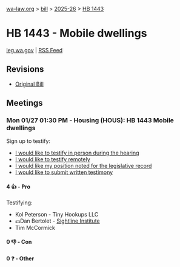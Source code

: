 [wa-law.org](/) > [bill](/bill/) > [2025-26](/bill/2025-26/) > [HB 1443](/bill/2025-26/hb/1443/)

# HB 1443 - Mobile dwellings
[leg.wa.gov](https://app.leg.wa.gov/billsummary?BillNumber=1443&Year=2025&Initiative=false) | [RSS Feed](./rss.xml)

## Revisions
* [Original Bill](1/)

## Meetings
### Mon 01/27 01:30 PM - Housing (HOUS): HB 1443 Mobile dwellings
Sign up to testify:
* [I would like to testify in person during the hearing](https://app.leg.wa.gov/csi/Testifier/Add?chamber=House&mId=32606&aId=162185&caId=25063&tId=1)
* [I would like to testify remotely](https://app.leg.wa.gov/csi/Testifier/Add?chamber=House&mId=32606&aId=162185&caId=25063&tId=2)
* [I would like my position noted for the legislative record](https://app.leg.wa.gov/csi/Testifier/Add?chamber=House&mId=32606&aId=162185&caId=25063&tId=3)
* [I would like to submit written testimony](https://app.leg.wa.gov/csi/Testifier/Add?chamber=House&mId=32606&aId=162185&caId=25063&tId=4)

#### 4 👍 - Pro
Testifying:
* Kol Peterson - Tiny Hookups LLC
* 💵Dan Bertolet - [Sightline Institute](/org/sightline_institute/)
* Tim McCormick

#### 0 👎 - Con

#### 0 ❓ - Other
